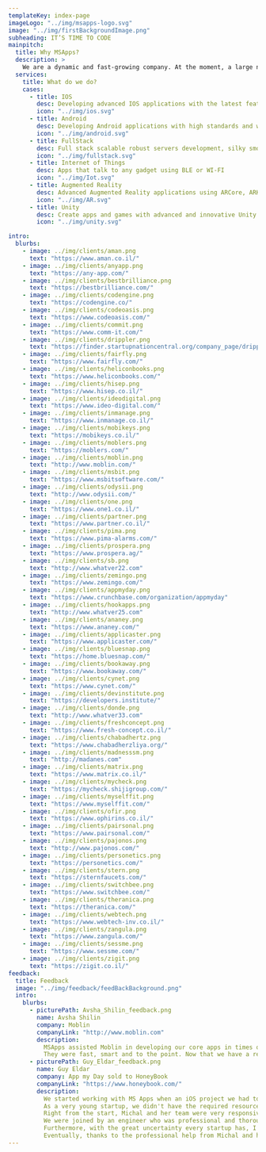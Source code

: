 ```yaml
---
templateKey: index-page
imageLogo: "../img/msapps-logo.svg"
image: "../img/firstBackgroundImage.png"
subheading: IT’S TIME TO CODE
mainpitch:
  title: Why MSApps?
  description: >
    We are a dynamic and fast-growing company. At the moment, a large number of projects have been implemented in Israel and abroad. The principle of the company is to establish trusting partnerships with all customers. Combine and provide all the accumulated experience and knowledge to achieve goals, solve assigned tasks. And also to be a reliable guide in the world of the Mobile development.
  services:
    title: What do we do?
    cases:
      - title: IOS
        desc: Developing advanced IOS applications with the latest features of IOS libraries
        icon: "../img/ios.svg"
      - title: Android
        desc: Developing Android applications with high standards and with the latest android sdk packages
        icon: "../img/android.svg"
      - title: FullStack
        desc: Full stack scalable robust servers development, silky smooth client side development
        icon: "../img/fullstack.svg"
      - title: Internet of Things
        desc: Apps that talk to any gadget using BLE or WI-FI
        icon: "../img/Iot.svg"
      - title: Augmented Reality
        desc: Advanced Augmented Reality applications using ARCore, ARKit Unity 3D
        icon: "../img/AR.svg"
      - title: Unity
        desc: Create apps and games with advanced and innovative Unity technologies
        icon: "../img/unity.svg"

intro:
  blurbs:
    - image: ../img/clients/aman.png
      text: "https://www.aman.co.il/"
    - image: ../img/clients/anyapp.png
      text: "https://any-app.com/"
    - image: ../img/clients/bestbrilliance.png
      text: "https://bestbrilliance.com/"
    - image: ../img/clients/codengine.png
      text: "https://codengine.co/"
    - image: ../img/clients/codeoasis.png
      text: "https://www.codeoasis.com/"
    - image: ../img/clients/commit.png
      text: "https://www.comm-it.com/"
    - image: ../img/clients/drippler.png
      text: "https://finder.startupnationcentral.org/company_page/drippler"
    - image: ../img/clients/fairfly.png
      text: "https://www.fairfly.com/"
    - image: ../img/clients/heliconbooks.png
      text: "https://www.heliconbooks.com/"
    - image: ../img/clients/hisep.png
      text: "https://www.hisep.co.il/"
    - image: ../img/clients/ideodigital.png
      text: "https://www.ideo-digital.com/"
    - image: ../img/clients/inmanage.png
      text: "https://www.inmanage.co.il/"
    - image: ../img/clients/mobikeys.png
      text: "https://mobikeys.co.il/"
    - image: ../img/clients/moblers.png
      text: "https://moblers.com/"
    - image: ../img/clients/moblin.png
      text: "http://www.moblin.com/"
    - image: ../img/clients/msbit.png
      text: "https://www.msbitsoftware.com/"
    - image: ../img/clients/odysii.png
      text: "http://www.odysii.com/"
    - image: ../img/clients/one.png
      text: "https://www.one1.co.il/"
    - image: ../img/clients/partner.png
      text: "https://www.partner.co.il/"
    - image: ../img/clients/pima.png
      text: "https://www.pima-alarms.com/"
    - image: ../img/clients/prospera.png
      text: "https://www.prospera.ag/"
    - image: ../img/clients/sb.png
      text: "http://www.whatver22.com"
    - image: ../img/clients/zemingo.png
      text: "https://www.zemingo.com/"
    - image: ../img/clients/appmyday.png
      text: "https://www.crunchbase.com/organization/appmyday"
    - image: ../img/clients/hookapps.png
      text: "http://www.whatver25.com"
    - image: ../img/clients/ananey.png
      text: "https://www.ananey.com/"
    - image: ../img/clients/applicaster.png
      text: "https://www.applicaster.com/"
    - image: ../img/clients/bluesnap.png
      text: "https://home.bluesnap.com/"
    - image: ../img/clients/bookaway.png
      text: "https://www.bookaway.com/"
    - image: ../img/clients/cynet.png
      text: "https://www.cynet.com/"
    - image: ../img/clients/devinstitute.png
      text: "https://developers.institute/"
    - image: ../img/clients/donde.png
      text: "http://www.whatver33.com"
    - image: ../img/clients/freshconcept.png
      text: "https://www.fresh-concept.co.il/"
    - image: ../img/clients/chabadhertz.png
      text: "https://www.chabadherzliya.org/"
    - image: ../img/clients/madnesssm.png
      text: "http://madanes.com"
    - image: ../img/clients/matrix.png
      text: "https://www.matrix.co.il/"
    - image: ../img/clients/mycheck.png
      text: "https://mycheck.shijigroup.com/"
    - image: ../img/clients/myselffit.png
      text: "https://www.myselffit.com/"
    - image: ../img/clients/ofir.png
      text: "https://www.ophirins.co.il/"
    - image: ../img/clients/pairsonal.png
      text: "https://www.pairsonal.com/"
    - image: ../img/clients/pajonos.png
      text: "http://www.pajonos.com/"
    - image: ../img/clients/personetics.png
      text: "https://personetics.com/"
    - image: ../img/clients/stern.png
      text: "https://sternfaucets.com/"
    - image: ../img/clients/switchbee.png
      text: "https://www.switchbee.com/"
    - image: ../img/clients/theranica.png
      text: "https://theranica.com/"
    - image: ../img/clients/webtech.png
      text: "https://www.webtech-inv.co.il/"
    - image: ../img/clients/zangula.png
      text: "https://www.zangula.com/"
    - image: ../img/clients/sessme.png
      text: "https://www.sessme.com/"
    - image: ../img/clients/zigit.png
      text: "https://zigit.co.il/"
feedback:
  title: Feedback
  image: "../img/feedback/feedBackBackground.png"
  intro:
    blurbs:
      - picturePath: Avsha_Shilin_feedback.png
        name: Avsha Shilin
        company: Moblin
        companyLink: "http://www.moblin.com"
        description:
          MSApps assisted Moblin in developing our core apps in times of pressure and lack of suitable stuff.
          They were fast, smart and to the point. Now that we have a relationship with them we know that we always have someone to depend on with our products.
      - picturePath: Guy_Eldar_feedback.png
        name: Guy Eldar
        company: App my Day sold to HoneyBook
        companyLink: "https://www.honeybook.com/"
        description:
          We started working with MS Apps when an iOS project we had took priority over other projects and had to be delivered in a very short timetable.
          As a very young startup, we didn't have the required resources in-house so we looked for a quick help with coding from a 3rd party company.
          Right from the start, Michal and her team were very responsive and even more important - flexible, to fit our needs and schedule.
          We were joined by an engineer who was professional and thorough enough to go through the required learning curve without us noticing it at all.
          Furthermore, with the great uncertainty every startup has, I had to make some changes both in terms of budget and the required availability of the engineer along the way - and Michal was super cooperative to accommodate my requests time and time again.
          Eventually, thanks to the professional help from Michal and her team, we shipped the project on time and with the highest quality.
---
```

